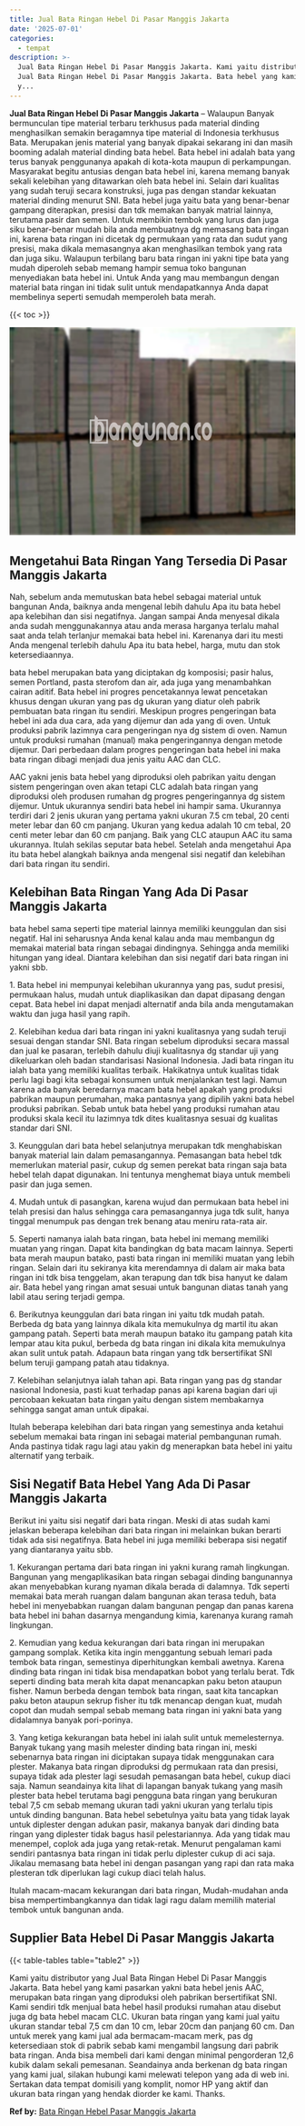 ```yaml
---
title: Jual Bata Ringan Hebel Di Pasar Manggis Jakarta
date: '2025-07-01'
categories:
  - tempat
description: >-
  Jual Bata Ringan Hebel Di Pasar Manggis Jakarta. Kami yaitu distributor yang
  Jual Bata Ringan Hebel Di Pasar Manggis Jakarta. Bata hebel yang kami pasarkan
  y...
---
```


**Jual Bata Ringan Hebel Di Pasar Manggis Jakarta** – Walaupun Banyak bermunculan tipe material terbaru terkhusus pada material dinding menghasilkan semakin beragamnya tipe material di Indonesia terkhusus Bata. Merupakan jenis material yang banyak dipakai sekarang ini dan masih booming adalah material dinding bata hebel. Bata hebel ini adalah bata yang terus banyak penggunanya apakah di kota-kota maupun di perkampungan. Masyarakat begitu antusias dengan bata hebel ini, karena memang banyak sekali kelebihan yang ditawarkan oleh bata hebel ini. Selain dari kualitas yang sudah teruji secara konstruksi, juga pas dengan standar kekuatan material dinding menurut SNI. Bata hebel juga yaitu bata yang benar-benar gampang diterapkan, presisi dan tdk memakan banyak matrial lainnya, terutama pasir dan semen. Untuk membikin tembok yang lurus dan juga siku benar-benar mudah bila anda membuatnya dg memasang bata ringan ini, karena bata ringan ini dicetak dg permukaan yang rata dan sudut yang presisi, maka dikala memasangnya akan menghasilkan tembok yang rata dan juga siku. Walaupun terbilang baru bata ringan ini yakni tipe bata yang mudah diperoleh sebab memang hampir semua toko bangunan menyediakan bata hebel ini. Untuk Anda yang mau membangun dengan material bata ringan ini tidak sulit untuk mendapatkannya Anda dapat membelinya seperti semudah memperoleh bata merah.

{{< toc >}}

![Jual Bata Ringan Hebel Di Pasar Manggis Jakarta](/images/jual-hebel-murah-21.png)

## Mengetahui Bata Ringan Yang Tersedia Di Pasar Manggis Jakarta

Nah, sebelum anda memutuskan bata hebel sebagai material untuk bangunan Anda, baiknya anda mengenal lebih dahulu Apa itu bata hebel apa kelebihan dan sisi negatifnya. Jangan sampai Anda menyesal dikala anda sudah menggunakannya atau anda merasa harganya terlalu mahal saat anda telah terlanjur memakai bata hebel ini. Karenanya dari itu mesti Anda mengenal terlebih dahulu Apa itu bata hebel, harga, mutu dan stok ketersediaannya.

bata hebel merupakan bata yang diciptakan dg komposisi; pasir halus, semen Portland, pasta sterofom dan air, ada juga yang menambahkan cairan aditif. Bata hebel ini progres pencetakannya lewat pencetakan khusus dengan ukuran yang pas dg ukuran yang diatur oleh pabrik pembuatan bata ringan itu sendiri. Meskipun progres pengeringan bata hebel ini ada dua cara, ada yang dijemur dan ada yang di oven. Untuk produksi pabrik lazimnya cara pengeringan nya dg sistem di oven. Namun untuk produksi rumahan (manual) maka pengeringannya dengan metode dijemur. Dari perbedaan dalam progres pengeringan bata hebel ini maka bata ringan dibagi menjadi dua jenis yaitu AAC dan CLC.

AAC yakni jenis bata hebel yang diproduksi oleh pabrikan yaitu dengan sistem pengeringan oven akan tetapi CLC adalah bata ringan yang diproduksi oleh produsen rumahan dg progres pengeringannya dg sistem dijemur. Untuk ukurannya sendiri bata hebel ini hampir sama. Ukurannya terdiri dari 2 jenis ukuran yang pertama yakni ukuran 7.5 cm tebal, 20 centi meter lebar dan 60 cm panjang. Ukuran yang kedua adalah 10 cm tebal, 20 centi meter lebar dan 60 cm panjang. Baik yang CLC ataupun AAC itu sama ukurannya. Itulah sekilas seputar bata hebel. Setelah anda mengetahui Apa itu bata hebel alangkah baiknya anda mengenal sisi negatif dan kelebihan dari bata ringan itu sendiri.

## Kelebihan Bata Ringan Yang Ada Di Pasar Manggis Jakarta

bata hebel sama seperti tipe material lainnya memiliki keunggulan dan sisi negatif. Hal ini seharusnya Anda kenal kalau anda mau membangun dg memakai material bata ringan sebagai dindingnya. Sehingga anda memiliki hitungan yang ideal. Diantara kelebihan dan sisi negatif dari bata ringan ini yakni sbb.

1\. Bata hebel ini mempunyai kelebihan ukurannya yang pas, sudut presisi, permukaan halus, mudah untuk diaplikasikan dan dapat dipasang dengan cepat. Bata hebel ini dapat menjadi alternatif anda bila anda mengutamakan waktu dan juga hasil yang rapih.

2\. Kelebihan kedua dari bata ringan ini yakni kualitasnya yang sudah teruji sesuai dengan standar SNI. Bata ringan sebelum diproduksi secara massal dan jual ke pasaran, terlebih dahulu diuji kualitasnya dg standar uji yang dikeluarkan oleh badan standarisasi Nasional Indonesia. Jadi bata ringan itu ialah bata yang memiliki kualitas terbaik. Hakikatnya untuk kualitas tidak perlu lagi bagi kita sebagai konsumen untuk menjalankan test lagi. Namun karena ada banyak beredarnya macam bata hebel apakah yang produksi pabrikan maupun perumahan, maka pantasnya yang dipilih yakni bata hebel produksi pabrikan. Sebab untuk bata hebel yang produksi rumahan atau produksi skala kecil itu lazimnya tdk dites kualitasnya sesuai dg kualitas standar dari SNI.

3\. Keunggulan dari bata hebel selanjutnya merupakan tdk menghabiskan banyak material lain dalam pemasangannya. Pemasangan bata hebel tdk memerlukan material pasir, cukup dg semen perekat bata ringan saja bata hebel telah dapat digunakan. Ini tentunya menghemat biaya untuk membeli pasir dan juga semen.

4\. Mudah untuk di pasangkan, karena wujud dan permukaan bata hebel ini telah presisi dan halus sehingga cara pemasangannya juga tdk sulit, hanya tinggal menumpuk pas dengan trek benang atau meniru rata-rata air.

5\. Seperti namanya ialah bata ringan, bata hebel ini memang memiliki muatan yang ringan. Dapat kita bandingkan dg bata macam lainnya. Seperti bata merah maupun batako, pasti bata ringan ini memiliki muatan yang lebih ringan. Selain dari itu sekiranya kita merendamnya di dalam air maka bata ringan ini tdk bisa tenggelam, akan terapung dan tdk bisa hanyut ke dalam air. Bata hebel yang ringan amat sesuai untuk bangunan diatas tanah yang labil atau sering terjadi gempa.

6\. Berikutnya keunggulan dari bata ringan ini yaitu tdk mudah patah. Berbeda dg bata yang lainnya dikala kita memukulnya dg martil itu akan gampang patah. Seperti bata merah maupun batako itu gampang patah kita lempar atau kita pukul, berbeda dg bata ringan ini dikala kita memukulnya akan sulit untuk patah. Adapaun bata ringan yang tdk bersertifikat SNI belum teruji gampang patah atau tidaknya.

7\. Kelebihan selanjutnya ialah tahan api. Bata ringan yang pas dg standar nasional Indonesia, pasti kuat terhadap panas api karena bagian dari uji percobaan kekuatan bata ringan yaitu dengan sistem membakarnya sehingga sangat aman untuk dipakai.

Itulah beberapa kelebihan dari bata ringan yang semestinya anda ketahui sebelum memakai bata ringan ini sebagai material pembangunan rumah. Anda pastinya tidak ragu lagi atau yakin dg menerapkan bata hebel ini yaitu alternatif yang terbaik.

## Sisi Negatif Bata Hebel Yang Ada Di Pasar Manggis Jakarta

Berikut ini yaitu sisi negatif dari bata ringan. Meski di atas sudah kami jelaskan beberapa kelebihan dari bata ringan ini melainkan bukan berarti tidak ada sisi negatifnya. Bata hebel ini juga memiliki beberapa sisi negatif yang diantaranya yaitu sbb.

1\. Kekurangan pertama dari bata ringan ini yakni kurang ramah lingkungan. Bangunan yang mengaplikasikan bata ringan sebagai dinding bangunannya akan menyebabkan kurang nyaman dikala berada di dalamnya. Tdk seperti memakai bata merah ruangan dalam bangunan akan terasa teduh, bata hebel ini menyebabkan ruangan dalam bangunan pengap dan panas karena bata hebel ini bahan dasarnya mengandung kimia, karenanya kurang ramah lingkungan.

2\. Kemudian yang kedua kekurangan dari bata ringan ini merupakan gampang somplak. Ketika kita ingin menggantung sebuah lemari pada tembok bata ringan, semestinya diperhitungkan kembali awetnya. Karena dinding bata ringan ini tidak bisa mendapatkan bobot yang terlalu berat. Tdk seperti dinding bata merah kita dapat menancapkan paku beton ataupun fisher. Namun berbeda dengan tembok bata ringan, saat kita tancapkan paku beton ataupun sekrup fisher itu tdk menancap dengan kuat, mudah copot dan mudah sempal sebab memang bata ringan ini yakni bata yang didalamnya banyak pori-porinya.

3\. Yang ketiga kekurangan bata hebel ini ialah sulit untuk memelesternya. Banyak tukang yang masih melester dinding bata ringan ini, meski sebenarnya bata ringan ini diciptakan supaya tidak menggunakan cara plester. Makanya bata ringan diproduksi dg permukaan rata dan presisi, supaya tidak ada plester lagi sesudah pemasangan bata hebel, cukup diaci saja. Namun seandainya kita lihat di lapangan banyak tukang yang masih plester bata hebel terutama bagi pengguna bata ringan yang berukuran tebal 7,5 cm sebab memang ukuran tadi yakni ukuran yang terlalu tipis untuk dinding bangunan. Bata hebel sebetulnya yaitu bata yang tidak layak untuk diplester dengan adukan pasir, makanya banyak dari dinding bata ringan yang diplester tidak bagus hasil pelestariannya. Ada yang tidak mau menempel, coplok ada juga yang retak-retak. Menurut pengalaman kami sendiri pantasnya bata ringan ini tidak perlu diplester cukup di aci saja. Jikalau memasang bata hebel ini dengan pasangan yang rapi dan rata maka plesteran tdk diperlukan lagi cukup diaci telah halus.

Itulah macam-macam kekurangan dari bata ringan, Mudah-mudahan anda bisa mempertimbangkannya dan tidak lagi ragu dalam memilih material tembok untuk bangunan anda.

## Supplier Bata Hebel Di Pasar Manggis Jakarta

{{< table-tables table="table2" >}}

Kami yaitu distributor yang Jual Bata Ringan Hebel Di Pasar Manggis Jakarta. Bata hebel yang kami pasarkan yakni bata hebel jenis AAC, merupakan bata ringan yang diproduksi oleh pabrikan bersertifikat SNI. Kami sendiri tdk menjual bata hebel hasil produksi rumahan atau disebut juga dg bata hebel macam CLC. Ukuran bata ringan yang kami jual yaitu ukuran standar tebal 7,5 cm dan 10 cm, lebar 20cm dan panjang 60 cm. Dan untuk merek yang kami jual ada bermacam-macam merk, pas dg ketersediaan stok di pabrik sebab kami mengambil langsung dari pabrik bata ringan. Anda bisa membeli dari kami dengan minimal pengorderan 12,6 kubik dalam sekali pemesanan. Seandainya anda berkenan dg bata ringan yang kami jual, silakan hubungi kami melewati telepon yang ada di web ini. Sertakan data tempat domisili yang komplit, nomor HP yang aktif dan ukuran bata ringan yang hendak diorder ke kami. Thanks.

**Ref by:** [Bata Ringan Hebel Pasar Manggis Jakarta](https://id.wikipedia.org/wiki/Bata)
